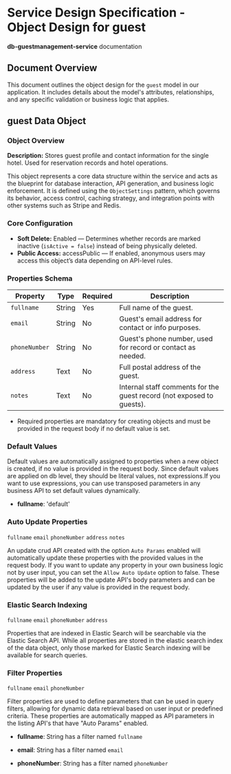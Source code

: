 # Service Design Specification - Object Design for guest

**db-guestmanagement-service** documentation

## Document Overview

This document outlines the object design for the `guest` model in our application. It includes details about the model's attributes, relationships, and any specific validation or business logic that applies.

## guest Data Object

### Object Overview

**Description:** Stores guest profile and contact information for the single hotel. Used for reservation records and hotel operations.

This object represents a core data structure within the service and acts as the blueprint for database interaction, API generation, and business logic enforcement.
It is defined using the `ObjectSettings` pattern, which governs its behavior, access control, caching strategy, and integration points with other systems such as Stripe and Redis.

### Core Configuration

- **Soft Delete:** Enabled — Determines whether records are marked inactive (`isActive = false`) instead of being physically deleted.
- **Public Access:** accessPublic — If enabled, anonymous users may access this object’s data depending on API-level rules.

### Properties Schema

| Property      | Type   | Required | Description                                                           |
| ------------- | ------ | -------- | --------------------------------------------------------------------- |
| `fullname`    | String | Yes      | Full name of the guest.                                               |
| `email`       | String | No       | Guest&#39;s email address for contact or info purposes.               |
| `phoneNumber` | String | No       | Guest&#39;s phone number, used for record or contact as needed.       |
| `address`     | Text   | No       | Full postal address of the guest.                                     |
| `notes`       | Text   | No       | Internal staff comments for the guest record (not exposed to guests). |

- Required properties are mandatory for creating objects and must be provided in the request body if no default value is set.

### Default Values

Default values are automatically assigned to properties when a new object is created, if no value is provided in the request body.
Since default values are applied on db level, they should be literal values, not expressions.If you want to use expressions, you can use transposed parameters in any business API to set default values dynamically.

- **fullname**: 'default'

### Auto Update Properties

`fullname` `email` `phoneNumber` `address` `notes`

An update crud API created with the option `Auto Params` enabled will automatically update these properties with the provided values in the request body.
If you want to update any property in your own business logic not by user input, you can set the `Allow Auto Update` option to false.
These properties will be added to the update API's body parameters and can be updated by the user if any value is provided in the request body.

### Elastic Search Indexing

`fullname` `email` `phoneNumber` `address`

Properties that are indexed in Elastic Search will be searchable via the Elastic Search API.
While all properties are stored in the elastic search index of the data object, only those marked for Elastic Search indexing will be available for search queries.

### Filter Properties

`fullname` `email` `phoneNumber`

Filter properties are used to define parameters that can be used in query filters, allowing for dynamic data retrieval based on user input or predefined criteria.
These properties are automatically mapped as API parameters in the listing API's that have "Auto Params" enabled.

- **fullname**: String has a filter named `fullname`

- **email**: String has a filter named `email`

- **phoneNumber**: String has a filter named `phoneNumber`
